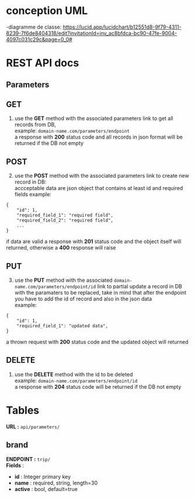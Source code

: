 
# conception UML 
 -diagramme de classe: https://lucid.app/lucidchart/b12551d8-9f79-4311-8239-7f6de8404318/edit?invitationId=inv_ac8bfdca-bc90-47fe-9004-4097c031c29c&page=0_0#

 # REST API docs

## Parameters

## GET
1. use the **GET** method with the associated parameters link to get all records from DB,   
example: `domain-name.com/parameters/endpoint`   
a response with **200** status code and all records in json format will be returned if the DB not empty

## POST  
2. use the **POST** method with the associated parameters link to create new record in DB:   
accceptable data are json object that contains at least id and required fields example:    
```
{
    "id": 1,
    "required_field_1": "required field",
    "required_field_2": "required field",  
    ...
}
```   
if data are valid a response with **201** status code and the object itself will returned, otherwise a **400** response will raise 

## PUT  
3. use the **PUT** method with the associated `domain-name.com/parameters/endpoint/id`  link to partial update a record in DB with the paramaters to be replaced, take in mind that after the endpoint you have to add the id of record and also in the json data  
example:   
```
{
    "id": 1,
    "required_field_1": "updated data", 
}
```
a thrown request with **200** status code and the updated object will returned   

## DELETE
1. use the **DELETE** method with the id to be deleted   
example: `domain-name.com/parameters/endpoint/id`   
a response with **204** status code will be returned if the DB not empty



# Tables
**URL :** `api/parameters/ `
## brand
**ENDPOINT :** `trip/ `  
**Fields** :  
- **id** : Integer primary key
- **name** : required, string, length=30
- **active** : bool, default=true  





